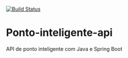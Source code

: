 [![Build Status](https://travis-ci.org/Jonathan16811/ponto-inteligente-api.svg?branch=master)](https://travis-ci.org/Jonathan16811/ponto-inteligente-api)
# Ponto-inteligente-api
API de ponto inteligente com Java e Spring Boot
